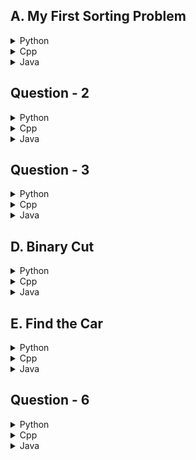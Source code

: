 ## A. My First Sorting Problem

<details>
<summary>Python</summary>

```python
for _ in range(int(input())):
    n,m = map(int,input().split())
    print(min(n,m),end = ' ')
    print(max(n,m))

```

</details>

<details>
<summary>Cpp</summary>

```cpp
#include <iostream>
#include <algorithm>

using namespace std;

int main() {
    int t;
    cin >> t;
    while (t--) {
        int n, m;
        cin >> n >> m;
        cout << min(n, m) << " " << max(n, m) << endl;
    }
    return 0;
}

```

</details>

<details>
<summary>Java</summary>

```java
import java.util.Scanner;

public class Main {
    public static void main(String[] args) {
        Scanner scanner = new Scanner(System.in);
        int t = scanner.nextInt();
        while (t-- > 0) {
            int n = scanner.nextInt();
            int m = scanner.nextInt();
            System.out.println(Math.min(n, m) + " " + Math.max(n, m));
        }
    }
}

```

</details>

## Question - 2

<details>
<summary>Python</summary>

```python

```

</details>

<details>
<summary>Cpp</summary>

```cpp

```

</details>

<details>
<summary>Java</summary>

```java

```

</details>

## Question - 3

<details>
<summary>Python</summary>

```python

```

</details>

<details>
<summary>Cpp</summary>

```cpp

```

</details>

<details>
<summary>Java</summary>

```java

```

</details>

## D. Binary Cut

<details>
<summary>Python</summary>

```python
for _ in range(int(input())):
    s = input()
    flag = 0
    cnt = 1
    for i in range(1,len(s)):
        if s[i-1]!=s[i]:
            cnt+=1
        if s[i-1] == '0' and s[i] == '1':
            flag = 1
    print(cnt-flag)
```

</details>

<details>
<summary>Cpp</summary>

```cpp
#include <iostream>
#include <string>

using namespace std;

int main() {
    int t;
    cin >> t;
    while (t--) {
        string s;
        cin >> s;
        int flag = 0;
        int cnt = 1;
        for (int i = 1; i < s.length(); ++i) {
            if (s[i - 1] != s[i]) {
                cnt++;
            }
            if (s[i - 1] == '0' && s[i] == '1') {
                flag = 1;
            }
        }
        cout << cnt - flag << endl;
    }
    return 0;
}

```

</details>

<details>
<summary>Java</summary>

```java
import java.util.Scanner;

public class Main {
    public static void main(String[] args) {
        Scanner scanner = new Scanner(System.in);
        int t = scanner.nextInt();
        scanner.nextLine(); // consume the newline after the integer
        while (t-- > 0) {
            String s = scanner.nextLine();
            int flag = 0;
            int cnt = 1;
            for (int i = 1; i < s.length(); i++) {
                if (s.charAt(i - 1) != s.charAt(i)) {
                    cnt++;
                }
                if (s.charAt(i - 1) == '0' && s.charAt(i) == '1') {
                    flag = 1;
                }
            }
            System.out.println(cnt - flag);
        }
    }
}

```

</details>

## E. Find the Car

<details>
<summary>Python</summary>

```python
def solve():
    n, k, q = map(int, input().split())
    a = [0] * (k + 1)
    b = [0] * (k + 1)
    a[0] = 0
    b[0] = 0

    for i in range(1, k + 1):
        a[i] = int(input())
    for i in range(1, k + 1):
        b[i] = int(input())

    for i in range(q):
        c = int(input())
        l = 0
        r = k

        # Potential optimization: Early termination if c is less than the first element
        if c < a[1]:
            print(b[0], end=" ")
            continue

        while l <= r:
            mid = (l + r) // 2
            if a[mid] > c:
                r = mid - 1
            else:
                l = mid + 1
        if a[r] == c:
            ans = b[r]
        else:
            ans = b[r] + (c - a[r]) * (b[r + 1] - b[r]) / (a[r + 1] - a[r])
        print(ans, end=" ")
    print()

t = int(input())
while t > 0:
    solve()
    t -= 1

```

</details>

<details>
<summary>Cpp</summary>

```cpp
#include <bits/stdc++.h>
using namespace std;
 
void solve()
{
    int n, k, q;
    cin >> n >> k >> q;
    vector<long long> a(k+1), b(k+1);
    a[0] = 0;
    b[0] = 0;
    for(int i = 1; i <= k; i++)
    {
        cin >> a[i];
    }
    for(int i = 1; i <= k; i++)
    {
        cin >> b[i];
    }
    for(int i = 0; i < q; i++)
    {
        long long c;
        cin >> c;
        int l = 0, r = k;
        while(l <= r)
        {
            int mid = l+r>>1;
            if(a[mid] > c)
            {
                r = mid-1;
            }
            else
            {
                l = mid+1;
            }
        }
        if(a[r] == c)
        {
            cout << b[r] << " ";
            continue;
        }
        long long ans = b[r] + (c-a[r])*(b[r+1]-b[r])/(a[r+1]-a[r]);
        cout << ans << " ";
    }
    cout << endl;
}
 
int main(){
    int t = 1;
    cin >> t;
    while (t--) {
        solve();
    }
}
```

</details>

<details>
<summary>Java</summary>

```java
import java.util.Scanner;

public class Solution {
    public static void main(String[] args) {
        Scanner scanner = new Scanner(System.in);
        int t = scanner.nextInt();

        while (t-- > 0) {
            int n = scanner.nextInt(); // Potentially unused variable 'n'
            int k = scanner.nextInt();
            int q = scanner.nextInt();

            long[] a = new long[k + 1];
            long[] b = new long[k + 1];

            a[0] = 0;
            b[0] = 0;

            for (int i = 1; i <= k; i++) {
                a[i] = scanner.nextLong();
            }

            for (int i = 1; i <= k; i++) {
                b[i] = scanner.nextLong();
            }

            for (int i = 0; i < q; i++) {
                long c = scanner.nextLong();
                int l = 0, r = k;

                // Potential optimization: Early termination if c is less than the first element
                if (c < a[1]) {
                    System.out.print(b[0] + " ");
                    continue;
                }

                while (l <= r) {
                    int mid = l + (r - l) / 2;
                    if (a[mid] > c) {
                        r = mid - 1;
                    } else {
                        l = mid + 1;
                    }
                }

                long ans;
                if (a[r] == c) {
                    ans = b[r];
                } else {
                    ans = b[r] + (c - a[r]) * (b[r + 1] - b[r]) / (a[r + 1] - a[r]);
                }

                System.out.print(ans + " ");
            }
            System.out.println();
        }
    }
}

```

</details>

## Question - 6

<details>
<summary>Python</summary>

```python

```

</details>

<details>
<summary>Cpp</summary>

```cpp

```

</details>

<details>
<summary>Java</summary>

```java

```

</details>
